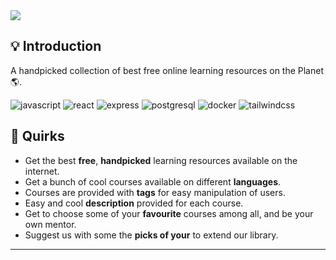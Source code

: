 <img src="./assets/courseyard_webview.png">

## 💡 Introduction

A handpicked collection of best free online learning resources on the Planet 🌎.

![javascript](https://img.shields.io/badge/-javascript-yellow) ![react](https://img.shields.io/badge/-react-red) ![express](https://img.shields.io/badge/-express-green) ![postgresql](https://img.shields.io/badge/-postgresql-blue) ![docker](https://img.shields.io/badge/-docker-neon) ![tailwindcss](https://img.shields.io/badge/-tailwindcss-aqua)

## 🤩 Quirks 

- Get the best **free**, **handpicked** learning resources available on the internet.
- Get a bunch of cool courses available on different **languages**.
- Courses are provided with **tags** for easy manipulation of users.
- Easy and cool **description** provided for each course.
- Get to choose some of your **favourite** courses among all, and be your own mentor.
- Suggest us with some the **picks of your** to extend our library.

---

